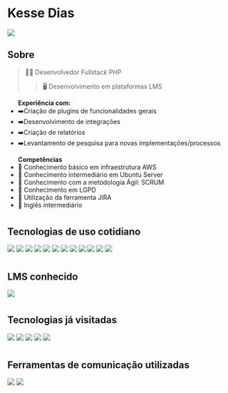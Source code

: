 # Kesse Dias
<a href="https://www.linkedin.com/in/kesse-dias/" target="_blank">
  <img src="https://img.shields.io/badge/LinkedIn-0077B5?style=for-the-badge&logo=linkedin&logoColor=white" />
</a>

## Sobre

> 👨‍💻 Desenvolvedor Fullstack PHP 
>> 🖥️ Desenvolvimento em plataformas LMS 
<ul><strong>Experiência com:</strong>
<li>➡️Criação de plugins de funcionalidades gerais</li>
<li>➡️Desenvolvimento de integrações</li>
<li>➡️Criação de relatórios</li>
<li>➡️Levantamento de pesquisa para novas implementações/processos</li>
</ul>
  
<ul><strong>Competências</strong>
<li>📙 Conhecimento básico em infraestrutura AWS</li>
<li>📙 Conhecimento intermediário em Ubuntu Server</li>
<li>📙 Conhecimento com a metodologia Ágil: SCRUM</li>
<li>📙 Conhecimento em LGPD</li>
<li>📙 Utilização da ferramenta JIRA</li>
<li>📙 Inglês intermediário</li>
</ul>

#

## Tecnologias de uso cotidiano
<p float="left">
    <img src="https://img.shields.io/badge/HTML5-E34F26?style=for-the-badge&logo=html5&logoColor=white" />
    <img src="https://img.shields.io/badge/Bootstrap-563D7C?style=for-the-badge&logo=bootstrap&logoColor=white" />
    <img src="https://img.shields.io/badge/CSS-239120?&style=for-the-badge&logo=css3&logoColor=white" />
    <img src="https://img.shields.io/badge/JavaScript-F7DF1E?style=for-the-badge&logo=javascript&logoColor=black" />
    <img src="https://img.shields.io/badge/jQuery-0769AD?style=for-the-badge&logo=jquery&logoColor=white" />
    <img src="https://img.shields.io/badge/PHP-777BB4?style=for-the-badge&logo=php&logoColor=white" />
    <img src="https://img.shields.io/badge/Laravel-FF2D20?style=for-the-badge&logo=laravel&logoColor=white" />
    <img src="https://img.shields.io/badge/MySQL-00000F?style=for-the-badge&logo=mysql&logoColor=white" />
    <img src="https://img.shields.io/badge/MariaDB-01529E?style=for-the-badge&logo=mariadb&logoColor=white" />
    <img src="https://img.shields.io/badge/Amazon_AWS-232F3E?style=for-the-badge&logo=amazon-aws&logoColor=white" />
    <img src="https://img.shields.io/badge/Ubuntu-E95420?style=for-the-badge&logo=ubuntu&logoColor=white">
    <img src="https://img.shields.io/badge/Apache-CA2136?style=for-the-badge&logo=apache&logoColor=white" />
  </p>

#
## LMS conhecido
<img src="https://img.shields.io/badge/MOODLE-LMS-orange">

#

## Tecnologias já visitadas
<p float="left">
  <img src="https://img.shields.io/badge/Heroku-430098?style=for-the-badge&logo=heroku&logoColor=white" />
  <img src="https://img.shields.io/badge/C%23-239120?style=for-the-badge&logo=c-sharp&logoColor=white" />
  <img src="https://img.shields.io/badge/Nginx-009639?style=for-the-badge&logo=nginx&logoColor=white" />
  <img src="https://img.shields.io/badge/Unity-100000?style=for-the-badge&logo=unity&logoColor=white /">
  <img src="https://img.shields.io/badge/Lua-2C2D72?style=for-the-badge&logo=lua&logoColor=white">
</p>

#

## Ferramentas de comunicação utilizadas
<p float="left">
  <img src="https://img.shields.io/badge/Slack-4A154B?style=for-the-badge&logo=slack&logoColor=white">
  <img src="https://img.shields.io/badge/Discord-7289DA?style=for-the-badge&logo=discord&logoColor=white">
</p>


